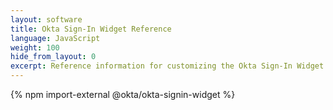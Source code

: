 ```yaml
---
layout: software
title: Okta Sign-In Widget Reference
language: JavaScript
weight: 100
hide_from_layout: 0
excerpt: Reference information for customizing the Okta Sign-In Widget.
---
```


{% npm import-external @okta/okta-signin-widget %}
